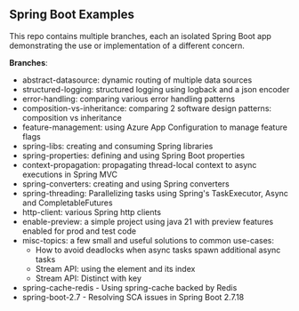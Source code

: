 ## Spring Boot Examples

This repo contains multiple branches, each an isolated Spring Boot app demonstrating the use or implementation of a
different concern.

**Branches**:

* abstract-datasource: dynamic routing of multiple data sources
* structured-logging: structured logging using logback and a json encoder
* error-handling: comparing various error handling patterns
* composition-vs-inheritance: comparing 2 software design patterns: composition vs inheritance
* feature-management: using Azure App Configuration to manage feature flags
* spring-libs: creating and consuming Spring libraries
* spring-properties: defining and using Spring Boot properties
* context-propagation: propagating thread-local context to async executions in Spring MVC
* spring-converters: creating and using Spring converters
* spring-threading: Parallelizing tasks using Spring's TaskExecutor, Async and CompletableFutures
* http-client: various Spring http clients
* enable-preview: a simple project using java 21 with preview features enabled for prod and test code
* misc-topics: a few small and useful solutions to common use-cases:
    * How to avoid deadlocks when async tasks spawn additional async tasks
    * Stream API: using the element and its index
    * Stream API: Distinct with key
* spring-cache-redis - Using spring-cache backed by Redis
* spring-boot-2.7 - Resolving SCA issues in Spring Boot 2.7.18
